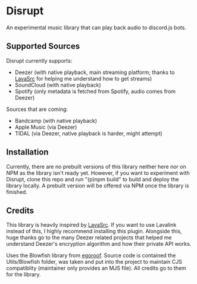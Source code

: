 # Disrupt
An experimental music library that can play back audio to discord.js bots.

## Supported Sources
Disrupt currently supports:
- Deezer (with native playback, main streaming platform; thanks to [LavaSrc](https://github.com/topi314/LavaSrc) for helping me understand how to get streams)
- SoundCloud (with native playback)
- Spotify (only metadata is fetched from Spotify, audio comes from Deezer)

Sources that are coming:
- Bandcamp (with native playback)
- Apple Music (via Deezer)
- TIDAL (via Deezer, native playback is harder, might attempt)

## Installation
Currently, there are no prebuilt versions of this library neither here nor on NPM as the library isn't ready yet. However, if you want to experiment with Disrupt, clone this repo and run "(p)npm build" to build and deploy the library locally. A prebuilt version will be offered via NPM once the library is finished.

## Credits
This library is heavily inspired by [LavaSrc](https://github.com/topi314/LavaSrc). If you want to use Lavalink instead of this, I highly recommend installing this plugin.
Alongside this, huge thanks go to the many Deezer related projects that helped me understand Deezer's encryption algorithm and how their private API works.

Uses the Blowfish library from [egoroof](https://github.com/egoroof/blowfish). Source code is contained the Utils/Blowfish folder, was taken and put into the project to maintain CJS compatiblity (maintainer only provides an MJS file). All credits go to them for the library.
